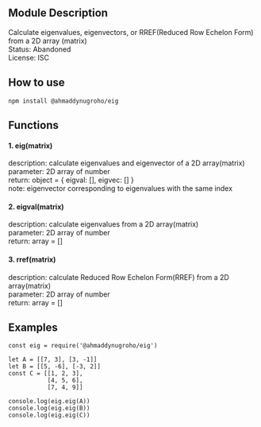 ## Module Description
Calculate eigenvalues, eigenvectors, or RREF(Reduced Row Echelon Form) from a 2D array (matrix)  
Status: Abandoned  
License: ISC  

## How to use
    npm install @ahmaddynugroho/eig

## Functions
#### 1. eig(matrix)
description: calculate eigenvalues and eigenvector of a 2D array(matrix)  
parameter: 2D array of number  
return: object = { eigval: [], eigvec: [] }  
note: eigenvector corresponding to eigenvalues with the same index  

#### 2. eigval(matrix)
description: calculate eigenvalues from a 2D array(matrix)  
parameter: 2D array of number  
return: array = []  

#### 3. rref(matrix)
description: calculate Reduced Row Echelon Form(RREF) from a 2D array(matrix)  
parameter: 2D array of number  
return: array = []  

## Examples
    const eig = require('@ahmaddynugroho/eig')  
    
    let A = [[7, 3], [3, -1]]  
    let B = [[5, -6], [-3, 2]]  
    const C = [[1, 2, 3],   
               [4, 5, 6],   
               [7, 4, 9]]  
     
    console.log(eig.eig(A))  
    console.log(eig.eig(B))  
    console.log(eig.eig(C))  